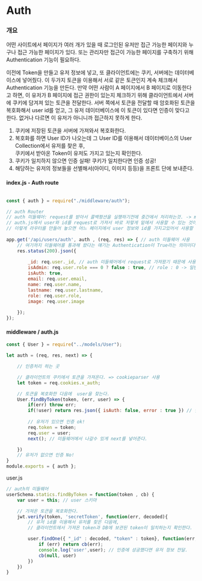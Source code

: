# Auth 

### 개요

어떤 사이트에서 페이지가 여러 개가 있을 때 로그인된 유저만 접근 가능한 페이지와 누구나 접근 가능한 페이지가 있다.
또는 관리자만 접근이 가능한 페이지를 구축하기 위해 Authentication 기능이 필요하다.

이전에 Token을 만들고 유저 정보에 넣고, 또 클라이언트에는 쿠키, 서버에는 데이터베이스에 넣어줬다.
이 두가지 토큰을 이용해서 서로 같은 토큰인지 계속 체크해서 Authentication 기능을 만든다.
만약 어떤 사람이 A 페이지에서 B 페이지로 이동한다고 하면, 
이 유저가 B 페이지에 접근 권한이 있는지 체크하기 위해 클라이언트에서 서버에 쿠키에 담겨져 있는 토큰을 전달한다.
서버 쪽에서 토큰을 전달할 때 암호화된 토큰을 복호화해서 user id를 얻고,
그 유저 데이터베이스에 이 토큰이 있다면 인증이 맞다고 한다.
없거나 다르면 이 유저가 아니니까 접근하지 못하게 한다.

1. 쿠키에 저장된 토큰을 서버에 가져와서 복호화한다.
2. 복호화를 하면 User ID가 나오는데 그 User ID를 이용해서 데이터베이스의 User Collection에서 유저를 찾은 후, <br>
쿠키에서 받아온 Token이 유저도 가지고 있는지 확인한다.
3. 쿠키가 일치하지 않으면 인증 실패!  쿠키가 일치한다면 인증 성공!
4. 해당하는 유저의 정보들을 선별해서(아이디, 이미지 등등)을 프론트 단에 보내준다.

#### index.js - Auth route

```js

const { auth } = require("./middleware/auth");

// auth Router
// auth 미들웨어: request를 받아서 콜백펑션을 실행하기전에 중간에서 처리하는것. -> middleware 폴더 - auth.js 에서 구현
// auth.js에서 user와 id를 request로 가져서 바로 저렇게 밑에서 사용할 수 있는 것이다.
// 이렇게 라우터를 만들어 놓으면 어느 페이지에서 user 정보와 id를 가지고있어서 사용할 수가 있음.
 
app.get('/api/users/auth', auth , (req, res) => { // auth 미들웨어 사용
    // 여기까지 미들웨어를 통과해 왔다는 얘기는 Authentication이 True라는 의미이다.
    res.status(200).json({
        
        _id: req.user._id, // auth 미들웨어에서 request로 가져왔기 때문에 사용 가능
        isAdmin: req.user.role === 0 ? false : true, // role : 0 -> 일반유저
        isAuth: true,
        email: req.user.email,
        name: req.user.name,
        lastname: req.user.lastname,
        role: req.user.role,
        image: req.user.image
        
    });
});
```


#### middleware / auth.js
```js
const { User } = require("../models/User");

let auth = (req, res, next) => {

    // 인증처리 하는 곳

    // 클라이언트의 쿠키에서 토큰을 가져온다. => cookieparser 사용
    let token = req.cookies.x_auth;

    // 토큰을 복호화한 다음에  user을 찾는다.
    User.findByToken(token, (err, user) => {
        if(err) throw err;
        if(!user) return res.json({ isAuth: false, error : true }) // 맞는 유저가 없다면 인증 실패!
        
        // 유저가 있으면 인증 ok!
        req.token = token;
        req.user = user;
        next(); // 미들웨어에서 나갈수 있게 next를 넣어준다.

    })
    // 유저가 없으면 인증 No!
}
module.exports = { auth };
```

user.js
```js
// auth의 미들웨어
userSchema.statics.findByToken = function(token , cb) {
    var user = this; // user 스키마

    // 가져온 토큰을 복호화한다.
    jwt.verify(token, 'secretToken', function(err, decoded){
        // 유저 id를 이용해서 유저를 찾은 다음에,
        // 클라이언트에서 가져온 token과 DB에 보관된 token이 일치하는지 확인한다.

        user.findOne({ "_id" : decoded, "token" : token}, function(err, user){
            if (err) return cb(err);
            console.log('user',user); // 인증에 성공했다면 유저 정보 전달.
            cb(null, user)
        })
    })
}
```
